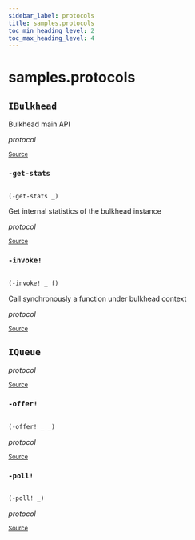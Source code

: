 ```yaml
---
sidebar_label: protocols
title: samples.protocols
toc_min_heading_level: 2
toc_max_heading_level: 4
---
```


# <a name="samples.protocols">samples.protocols</a>






## <a name="samples.protocols/IBulkhead">`IBulkhead`</a><a name="samples.protocols/IBulkhead"></a>


Bulkhead main API

*protocol*

<p><sub><a href="https://github.com/borkdude/quickdoc/blob/master//src/samples/protocols.clj#L7-L10">Source</a></sub></p>

### <a name="samples.protocols/-get-stats">`-get-stats`</a><a name="samples.protocols/-get-stats"></a>
``` clojure

(-get-stats _)
```


Get internal statistics of the bulkhead instance

*protocol*

<p><sub><a href="https://github.com/borkdude/quickdoc/blob/master//src/samples/protocols.clj#L9-L9">Source</a></sub></p>

### <a name="samples.protocols/-invoke!">`-invoke!`</a><a name="samples.protocols/-invoke!"></a>
``` clojure

(-invoke! _ f)
```


Call synchronously a function under bulkhead context

*protocol*

<p><sub><a href="https://github.com/borkdude/quickdoc/blob/master//src/samples/protocols.clj#L10-L10">Source</a></sub></p>

## <a name="samples.protocols/IQueue">`IQueue`</a><a name="samples.protocols/IQueue"></a>


*protocol*

<p><sub><a href="https://github.com/borkdude/quickdoc/blob/master//src/samples/protocols.clj#L3-L5">Source</a></sub></p>

### <a name="samples.protocols/-offer!">`-offer!`</a><a name="samples.protocols/-offer!"></a>
``` clojure

(-offer! _ _)
```


*protocol*

<p><sub><a href="https://github.com/borkdude/quickdoc/blob/master//src/samples/protocols.clj#L5-L5">Source</a></sub></p>

### <a name="samples.protocols/-poll!">`-poll!`</a><a name="samples.protocols/-poll!"></a>
``` clojure

(-poll! _)
```


*protocol*

<p><sub><a href="https://github.com/borkdude/quickdoc/blob/master//src/samples/protocols.clj#L4-L4">Source</a></sub></p>
